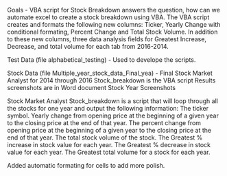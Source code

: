 Goals - VBA script for Stock Breakdown answers the question, how can we automate excel to create a stock breakdown using VBA. The VBA script creates and formats the following new columns: Ticker, Yearly Change with conditional formating, Percent Change and Total Stock Volume. In addition to these new columns, three data analysis fields for Greatest Increase, Decrease, and total volume for each tab from 2016-2014.

Test Data (file alphabetical_testing) - Used to develope the scripts.

Stock Data (file Multiple_year_stock_data_Final_yea) - Final Stock Market Analyst for 2014 through 2016
Stock_breakdown is the VBA script
Results screenshots are in Word document Stock Year Screenshots


Stock Market Analyst
Stock_breakdown is a script that will loop through all the stocks for one year and output the following information:
The ticker symbol.
Yearly change from opening price at the beginning of a given year to the closing price at the end of that year.
The percent change from opening price at the beginning of a given year to the closing price at the end of that year.
The total stock volume of the stock.
The Greatest % increase in stock value for each year.
The Greatest % decrease in stock value for each year. 
The Greatest total volume for a stock for each year. 

Added automatic formating for cells to add more polish. 





